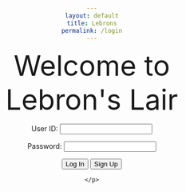 ```yaml
---
layout: default
title: Lebrons
permalink: /login
---
```


<span style="font-size:4em;">Welcome to Lebron's Lair</span>

<html lang="en">

<head>
<script>
    //import { uri, options } from '{{site.baseurl}}/assets/js/api/config.js';

    function login_user() {
      const enteredUid = document.getElementById("uid").value;
      const enteredPassword = document.getElementById("password").value;
      console.log("Uid = " + enteredUid)
      console.log("Password = " + enteredPassword)
      const signupHeaders = new Headers();
      signupHeaders.set('111', '222');
      
      signupHeaders.set("Accept", "*/*");
      signupHeaders.set("Accept-Language", "en-US,en;q=0.9");
      signupHeaders.set("Content-Type", "application/json");

      login_api(enteredUid,enteredPassword)
        
      }
    

    function login_api(uid, pw){
      var myHeaders = new Headers();
      myHeaders.append("Accept", "*/*");
      myHeaders.append("Accept-Language", "en-US,en;q=0.9");
      myHeaders.append("Content-Type", "application/json");
      <!-- myHeaders.append("Cookie", "jwt=eyJ0eXAiOiJKV1QiLCJhbGciOiJIUzI1NiJ9.eyJfdWlkIjoidG9ueSJ9.jEShka0oXI1-uCuSTfo3ed5WRw3ASLNV0Tpn1kc5GB0"); -->


      var raw = JSON.stringify({
          "uid": uid,
          "password": pw
        });

      var requestOptions = {
          method: 'POST',
          headers: myHeaders,
          body: raw,
          redirect: 'follow'
        };

      fetch("http://127.0.0.1:8086/api/users/authenticate", requestOptions)
          .then(response => {
            if (response.ok) {
                console.log("User logged in successfully");
                localStorage.setItem("userUid", uid);
                window.location.href = "{{ site.baseurl }}/postlogin"
              } else {
                console.error("User login failed");
                // You can handle failed login attempts here
                const errorMessageDiv = document.getElementById('errorMessage');
                errorMessageDiv.innerHTML = '<label style="color: red;">User Login Failed</label>';
              }
          })
          .then(result => { 
            console.log(result);
            
            })
          .catch(error => console.log('error', error));
          

      
      //return response
    }


  </script>
  <meta charset="UTF-8">
  <meta name="viewport" content="width=device-width, initial-scale=1.0">
  <title>Login Page</title>
  <link rel="stylesheet" href="styles.css"> <!-- Include the compiled CSS file -->
  <style>
        body {
            text-align: center;
        }

        .container {
            display: inline-block;
            text-align: left; /* Reset text-align for the form */
        }
  </style>
</head>

<body>
  <!-- Your HTML login form -->
  <div id="errorMessage"></div>
  <form action="javascript:login_user()">
    <p><label for="uid">User ID:</label>
      <input type="text" name="uid" id="uid" required>
    </p>
    <p><label for="password">Password:</label>
      <input type="password" name="password" id="password" required>
    </p>
    <p>
     <button class="button-spacing">Log In</button>
          <button onClick = "window.location.href ='{{ site.baseurl }}/signup'" class="button-spacing" >Sign Up</button>

      
    </p>
  </form>

  
</body>

</html>